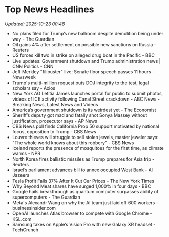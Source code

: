 # Top News Headlines

_Updated: 2025-10-23 00:48_

- No plans filed for Trump’s new ballroom despite demolition being under way - The Guardian
- Oil gains 4% after settlement on possible new sanctions on Russia - Reuters
- US forces kill two in strike on alleged drug boat in the Pacific - BBC
- Live updates: Government shutdown and Trump administration news | CNN Politics - CNN
- Jeff Merkley "filibuster" live: Senate floor speech passes 11 hours - Newsweek
- Trump's multi-million request puts DOJ integrity to the test, legal scholars say - Axios
- New York AG Letitia James launches portal for public to submit photos, videos of ICE activity following Canal Street crackdown - ABC News - Breaking News, Latest News and Videos
- America’s government shutdown is its weirdest yet - The Economist
- Sheriff’s deputy got mad and fatally shot Sonya Massey without justification, prosecutor says - AP News
- CBS News poll finds California Prop 50 support motivated by national focus, opposition to Trump - CBS News
- Louvre thieves will struggle to sell stolen jewels, master jeweler says: "The whole world knows about this robbery" - CBS News
- Iceland reports the presence of mosquitoes for the first time, as climate warms - NPR
- North Korea fires ballistic missiles as Trump prepares for Asia trip - Reuters
- Israel’s parliament advances bill to annex occupied West Bank - Al Jazeera
- Tesla Profit Falls 37% After It Cut Car Prices - The New York Times
- Why Beyond Meat shares have surged 1,000% in four days - BBC
- Google hails breakthrough as quantum computer surpasses ability of supercomputers - The Guardian
- Meta's Alexandr Wang on why the AI team just laid off 600 workers - businessinsider.com
- OpenAI launches Atlas browser to compete with Google Chrome - KSL.com
- Samsung takes on Apple’s Vision Pro with new Galaxy XR headset - TechCrunch